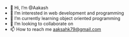 - 👋 Hi, I’m @Aakash
- 👀 I’m interested in web development and programming
- 🌱 I’m currently learning object oriented programming 
- 💞️ I’m looking to collaborate on 
- 📫 How to reach me aaksahk79@gmail.com


<!---
Aaksahk/Aaksahk is a ✨ special ✨ repository because its `README.md` (this file) appears on your GitHub profile.
You can click the Preview link to take a look at your changes.
--->
